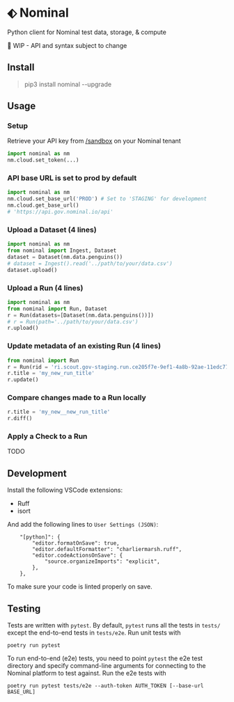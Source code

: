 # ⬖ Nominal
Python client for Nominal test data, storage, &amp; compute

🚧 WIP - API and syntax subject to change

## Install

> pip3 install nominal --upgrade

## Usage

### Setup

Retrieve your API key from [/sandbox](https://app.gov.nominal.io/sandbox) on your Nominal tenant

```py
import nominal as nm
nm.cloud.set_token(...)
```

### API base URL is set to prod by default

```py
import nominal as nm
nm.cloud.set_base_url('PROD') # Set to 'STAGING' for development
nm.cloud.get_base_url()
# 'https://api.gov.nominal.io/api'
```

### Upload a Dataset (4 lines)

```py
import nominal as nm
from nominal import Ingest, Dataset
dataset = Dataset(nm.data.penguins())
# dataset = Ingest().read('../path/to/your/data.csv')
dataset.upload()
```

### Upload a Run (4 lines)

```py
import nominal as nm
from nominal import Run, Dataset
r = Run(datasets=[Dataset(nm.data.penguins())])
# r = Run(path='../path/to/your/data.csv')
r.upload()
```

### Update metadata of an existing Run (4 lines)

```py
from nominal import Run
r = Run(rid = 'ri.scout.gov-staging.run.ce205f7e-9ef1-4a8b-92ae-11edc77441c6')
r.title = 'my_new_run_title'
r.update()
```

### Compare changes made to a Run locally

```py
r.title = 'my_new__new_run_title'
r.diff()
```

### Apply a Check to a Run

TODO

## Development

Install the following VSCode extensions:

- Ruff
- isort

And add the following lines to `User Settings (JSON)`:

```
    "[python]": {
        "editor.formatOnSave": true,
        "editor.defaultFormatter": "charliermarsh.ruff",
        "editor.codeActionsOnSave": {
            "source.organizeImports": "explicit",
        },
    },
```

To make sure your code is linted properly on save.

## Testing

Tests are written with `pytest`. By default, `pytest` runs all the tests in `tests/` except the end-to-end tests in `tests/e2e`. Run unit tests with

```
poetry run pytest
```

To run end-to-end (e2e) tests, you need to point `pytest` the e2e test directory and specify command-line arguments for connecting to the Nominal platform to test against. Run the e2e tests with

```
poetry run pytest tests/e2e --auth-token AUTH_TOKEN [--base-url BASE_URL]
```
